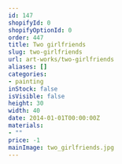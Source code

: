 ```yaml
---
id: 147
shopifyId: 0
shopifyOptionId: 0
order: 447
title: Two girlfriends
slug: two-girlfriends
url: art-works/two-girlfriends
aliases: []
categories:
- painting
inStock: false
isVisible: false
height: 30
width: 40
date: 2014-01-01T00:00:00Z
materials:
- ""
price: -1
mainImage: two_girlfriends.jpg
---
```

